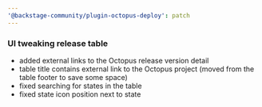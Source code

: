 ```yaml
---
'@backstage-community/plugin-octopus-deploy': patch
---
```


### UI tweaking release table

- added external links to the Octopus release version detail
- table title contains external link to the Octopus project (moved from the table footer to save some space)
- fixed searching for states in the table
- fixed state icon position next to state
